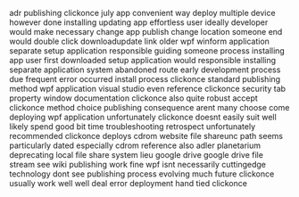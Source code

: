 adr publishing clickonce july app convenient way deploy multiple device however done installing updating app effortless user ideally developer would make necessary change app publish change location someone end would double click downloadupdate link older wpf winform application separate setup application responsible guiding someone process installing app user first downloaded setup application would responsible installing separate application system abandoned route early development process due frequent error occurred install process clickonce standard publishing method wpf application visual studio even reference clickonce security tab property window documentation clickonce also quite robust accept clickonce method choice publishing consequence arent many choose come deploying wpf application unfortunately clickonce doesnt easily suit well likely spend good bit time troubleshooting retrospect unfortunately recommended clickonce deploys cdrom website file shareunc path seems particularly dated especially cdrom reference also adler planetarium deprecating local file share system lieu google drive google drive file stream see wiki publishing work fine wpf isnt necessarily cuttingedge technology dont see publishing process evolving much future clickonce usually work well well deal error deployment hand tied clickonce